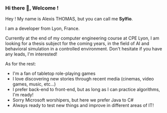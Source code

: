 ### Hi there 👋, Welcome !

Hey ! 
My name is Alexis THOMAS, but you can call me **Sylfio**.

I am a developer from Lyon, France. 

Currently at the end of my computer engineering course at CPE Lyon, I am looking for a thesis subject for the coming years, in the field of AI and behavioral simulation in a controlled environment. Don't hesitate if you have any leads, I'm interested!

As for the rest:
* I'm a fan of tabletop role-playing games
* I love discovering new stories through recent media (cinemas, video games, music, etc...)
* I prefer back-end to front-end, but as long as I can practice algorithms, I'm ready!
* Sorry Microsoft worshipers, but here we prefer Java to C#
* Always ready to test new things and improve in different areas of IT!
<!--
**Sylfiooo/Sylfiooo** is a ✨ _special_ ✨ repository because its `README.md` (this file) appears on your GitHub profile.

Here are some ideas to get you started:

- 🔭 I’m currently working on ...
- 🌱 I’m currently learning ...
- 👯 I’m looking to collaborate on ...
- 🤔 I’m looking for help with ...
- 💬 Ask me about ...
- 📫 How to reach me: ...
- 😄 Pronouns: ...
- ⚡ Fun fact: ...
-->
